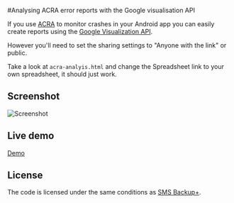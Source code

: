 
#Analysing ACRA error reports with the Google visualisation API

If you use [ACRA][] to monitor crashes in your
Android app you can easily create reports using the [Google Visualization
API][].

However you'll need to set the sharing settings to "Anyone with the link" or
public.

Take a look at `acra-analyis.html` and change the Spreadsheet link to your own
spreadsheet, it should just work.

## Screenshot

![Screenshot][]

## Live demo

[Demo][]

## License

The code is licensed under the same conditions as [SMS Backup+][License].

[ACRA]: http://code.google.com/p/acra/
[Google Visualization API]: http://code.google.com/apis/visualization/documentation/
[Screenshot]: https://github.com/downloads/jberkel/sms-backup-plus/acra-analysis-screenshot.png
[Demo]: http://jberkel.github.com/sms-backup-plus/acra-analysis
[License]: https://github.com/jberkel/sms-backup-plus#license
